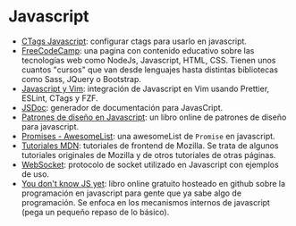 # Javascript

- [CTags Javascript](https://medium.com/adorableio/modern-javascript-ctags-configuration-199884dbcc1): configurar ctags para usarlo en javascript.
- [FreeCodeCamp](https://www.freecodecamp.org/learn): una pagina con contenido educativo sobre las tecnologías web como NodeJs, Javascript, HTML, CSS. Tienen unos cuantos "cursos" que van desde lenguajes hasta distintas bibliotecas como Sass, JQuery o Bootstrap.
- [Javascript y Vim](https://freshman.tech/vim-javascript/): integración de Javascript en Vim usando Prettier, ESLint, CTags y FZF.
- [JSDoc](https://jsdoc.app/): generador de documentación para JavasCript.
- [Patrones de diseño en Javascript](https://addyosmani.com/resources/essentialjsdesignpatterns/book/): un libro online de patrones de diseño para javascript.
- [Promises - AwesomeList](https://github.com/wbinnssmith/awesome-promises#readme): una awesomeList de `Promise` en javascript.
- [Tutoriales MDN](https://developer.mozilla.org/es/docs/Web/Tutoriales): tutoriales de frontend de Mozilla. Se trata de algunos tutoriales originales de Mozilla y de otros tutoriales de otras páginas.
- [WebSocket](https://javascript.info/websocket): protocolo de socket utilizado en Javascript con ejemplos de uso.
- [You don't know JS yet](https://github.com/getify/You-Dont-Know-JS): libro online gratuito hosteado en github sobre la programación en javascript para gente que ya sabe algo de programación. Se enfoca en los mecanismos internos de javascript (pega un pequeño repaso de lo básico).
